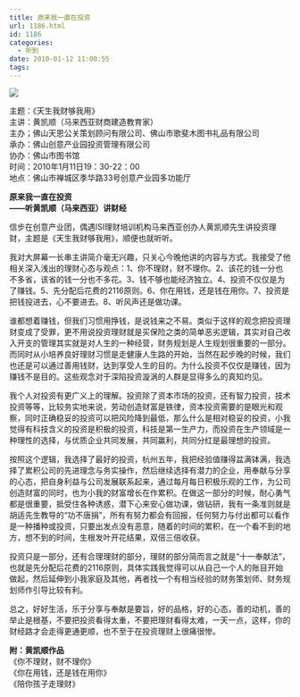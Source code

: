 ```yaml
---
title: 原来我一直在投资
url: 1186.html
id: 1186
categories:
  - 听到
date: 2010-01-12 11:00:55
tags:
---
```


![](http://photo.guolaijie.com/rooufer/attachments/month_1001/w2010112105026.jpg)  
  
主题：《天生我财够我用》  
主讲：黄凯顺（马来西亚财商建造教育家）  
主办；佛山天恩公关策划顾问有限公司、佛山市歌斐木图书礼品有限公司  
承办：佛山创意产业园投资管理有限公司  
协办：佛山市图书馆  
时间：2010年1月11日19：30-22：00  
地点：佛山市禅城区季华路33号创意产业园多功能厅  
  

**原来我一直在投资  
——听黄凯顺（马来西亚）讲财经**

  
信步在创意产业团，偶遇ISI理财培训机构马来西亚创办人黄凯顺先生讲投资理财，主题是《天生我财够我用》，顺便也就听听。  
  
我对大屏幕一长串主讲简介毫无兴趣，只关心今晚他讲的内容与方式。我接受了他相关深入浅出的理财心态与观点：1、你不理财，财不理你。2、该花的钱一分也不多省，该省的钱一分也不多花。3、钱不够也能经济独立。4、投资不仅仅是为了赚钱。5、先分配后花费的2116原则。6、你在用钱，还是钱在用你。7、投资是把钱投进去，心不要进去。8、听风声还是做功课。  
  
谁都想着赚钱，但我们习惯用挣钱，是说钱来之不易。类似于这样的观念把投资理财变成了受罪，更不用说投资理财就是买保险之类的简单恶劣逻辑，其实对自己收入开支的管理其实就是对人生的一种经营，财务规划是人生规划很重要的一部分。而同时从小培养良好理财习惯是走健康人生路的开始，当然在起步晚的时候，我们也还是可以通过善用钱财，达到享受人生的目的。为什么投资不仅仅是赚钱，因为赚钱不是目的。这些观念对于深陷投资漩涡的人群是显得多么的真知灼见。  
  
我个人对投资有更广义上的理解。投资除了资本市场的投资，还有智力投资，技术投资等等，比较务实地来说，劳动创造财富是铁律，资本投资需要的是眼光和观察，同时正确稳妥的投资可以把风险降到最低，那么什么是相对稳妥的投资，小我觉得有科技含义的投资是积极的投资，科技是第一生产力，而投资在生产领域是一种理性的选择，与优质企业共同发展，共同赢利，共同分红是最理想的投资。  
  
按照这个逻辑，我选择了最好的投资，杭州五年，我把经验值赚得盆满钵满，我选择了累积公司的先进理念与务实操作，然后继续选择有潜力的企业，用奉献与分享的心态，把自身利益与公司发展联系起来，通过每月每日积极乐观的工作，为公司创造财富的同时，也为小我的财富增长在作累积。在做这一部分的时候，耐心勇气都是很重要，抵受住各种诱惑，潜下心来安心做功课，做钻研，我有一条准则就是胡适先生教导的“功不唐捐”，所有有努力都会有回报，任何努力与付出都可以看作是一种播种或投资，只要出发点没有恶意，随着的时间的累积，在一个看不到的地方，想不到的时间，生根发叶开花结果，双倍三倍收获。  
  
投资只是一部分，还有合理理财的部分，理财的部分简而言之就是“十一奉献法”，也就是先分配后花费的2116原则，具体实践我觉得可以从自己一个人的账目开始做起，然后延伸到小我家庭及其他，再者找一个有相当经验的财务策划师、财务规划师作引导比较有利。  
  
总之，好好生活，乐于分享与奉献是要旨，好的品格，好的心态，善的动机，善的举止是根基，不要把投资看得太重，不要把理财看得太难，一天一点，这样，你的财经路才会走得更通更顺，也不至于在投资理财上很痛很惨。  
  
**附：黄凯顺作品**  
《你不理财，财不理你》  
《你在用钱，还是钱在用你》  
《陪你孩子走理财》